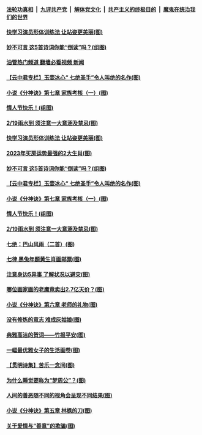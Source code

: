 ####  [法轮功真相](../../../../basic/blob/master/README.md?t=02180812) &nbsp;|&nbsp; [九评共产党](../../../../9ping.md/blob/master/README.md?t=02180812) &nbsp;|&nbsp; [解体党文化](../../../../jtdwh.md/blob/master/README.md?t=02180812)  &nbsp;|&nbsp; [共产主义的终极目的](../../../../gczydzjmd.md/blob/master/README.md?t=02180812) &nbsp;|&nbsp; [魔鬼在统治我们的世界](../../../../mgztzwmdsj.md/blob/master/README.md?t=02180812) 

#### [快学习演员形体训练法 让站姿更美丽(图)](../pages/p7/1029194.md?t=02180812) 

#### [妙不可言 这5首诗词你能“倒读”吗？(组图)](../pages/p7/1028543.md?t=02180812) 

#### [油管热门频道 翻墙必看视频 新闻](http://129.146.143.75:81/youtube.html?02180812)

#### [【云中君专栏】玉壶冰心“ 七绝圣手”令人叫绝的名作(图)](../pages/p7/1027848.md?t=02180812) 

#### [小说《分神诀》第七章 家族考核（一）(图)](../pages/p7/1028159.md?t=02180812) 

#### [情人节快乐！(组图)](../pages/p7/1029046.md?t=02180812) 

#### [2/19雨水到 须注意一大意涵及禁忌(图)](../pages/p7/1028829.md?t=02180812) 

#### [快学习演员形体训练法 让站姿更美丽(图)](../pages/p7/1029194.md?t=02180812) 

#### [2023年买房运势最强的2大生肖(图)](../pages/p7/1028899.md?t=02180812) 

#### [妙不可言 这5首诗词你能“倒读”吗？(组图)](../pages/p7/1028543.md?t=02180812) 

#### [【云中君专栏】玉壶冰心“ 七绝圣手”令人叫绝的名作(图)](../pages/p7/1027848.md?t=02180812) 

#### [小说《分神诀》第七章 家族考核（一）(图)](../pages/p7/1028159.md?t=02180812) 

#### [情人节快乐！(组图)](../pages/p7/1029046.md?t=02180812) 

#### [2/19雨水到 须注意一大意涵及禁忌(图)](../pages/p7/1028829.md?t=02180812) 

#### [七绝：巴山风雨（二首）(图)](../pages/p7/1028988.md?t=02180812) 

#### [七律 黑兔年题黄生肖画邮票(图)](../pages/p7/1029049.md?t=02180812) 

#### [注意身边5异事 了解状况以避灾(图)](../pages/p7/1028761.md?t=02180812) 

#### [哪位画家画的老鹰竟卖出2.7亿天价？(图)](../pages/p7/1028731.md?t=02180812) 

#### [小说《分神诀》第六章 老师的礼物(图)](../pages/p7/1028157.md?t=02180812) 

#### [没有修炼的意志 难成灰姑娘(图)](../pages/p7/1028824.md?t=02180812) 

#### [典雅高洁的贺词——竹报平安(图)](../pages/p7/1028073.md?t=02180812) 

#### [一幅最优雅女子的生活画卷(图)](../pages/p7/1022907.md?t=02180812) 

#### [【贯明诗集】苦乐一念间(图)](../pages/p7/1028195.md?t=02180812) 

#### [为什么睡觉要称为“梦周公”？(图)](../pages/p7/1028499.md?t=02180812) 

#### [人间的善恶随不同的视角会呈现不同结果(图)](../pages/p7/1028610.md?t=02180812) 

#### [小说《分神诀》第五章 林枫的刀(图)](../pages/p7/1028152.md?t=02180812) 

#### [关于爱情与“善意”的欺骗(图)](../pages/p7/1028717.md?t=02180812) 

<img src='http://gfw-breaker.win/goodnews/indexes/p7.md' width='0px' height='0px'/>
